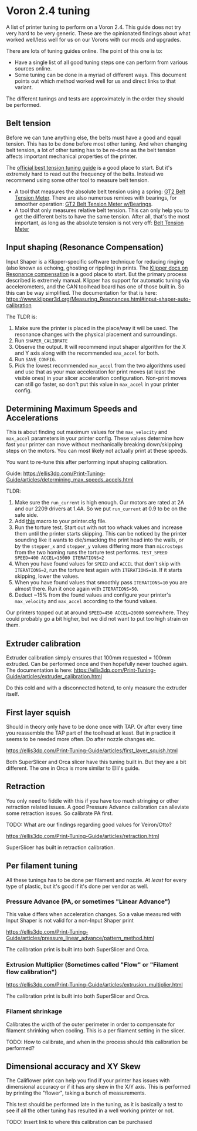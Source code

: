 # Voron 2.4 tuning

A list of printer tuning to perform on a Voron 2.4. This guide does not try very hard to be very generic. These are the opinionated findings about what worked well/less well for us on our Vorons with our mods and upgrades.

There are lots of tuning guides online. The point of this one is to:
* Have a single list of all good tuning steps one can perform from various sources online.
* Some tuning can be done in a myriad of different ways. This document points out which method worked well for us and direct links to that variant.

The different tunings and tests are approximately in the order they should be performed.

## Belt tension

Before we can tune anything else, the belts must have a good and equal tension. This has to be done before most other tuning. And when changing belt tension, a lot of other tuning has to be re-done as the belt tension affects important mechanical properties of the printer.

The [official best tension tuning guide] is a good place to start. But it's extremely hard to read out the frequency of the belts.
Instead we recommend using some other tool to measure belt tension.

* A tool that measures the absolute belt tension using a spring: [GT2 Belt Tension Meter]. There are also numerous remixes with bearings, for smoother operation: [GT2 Belt Tension Meter w/Bearings].
* A tool that only measures relative belt tension. This can only help you to get the different belts to have the same tension. After all, that's the most important, as long as the absolute tension is not very off: [Belt Tension Meter]

[GT2 Belt Tension Meter w/Bearings]: https://www.printables.com/model/634190-gt2-belt-tension-meter-wbearings
[GT2 Belt Tension Meter]: https://github.com/Diyshift/3D-Printer/tree/main/GT2%20Belt%20Tension%20Meter
[Belt Tension Meter]: https://mods.vorondesign.com/details/fmmg4Yx2BLULkfDDpZnAng
[official best tension tuning guide]: https://docs.vorondesign.com/tuning/secondary_printer_tuning.html#belt-tension

## Input shaping (Resonance Compensation)

Input Shaper is a Klipper-specific software technique for reducing ringing (also known as echoing, ghosting or rippling) in prints. The [Klipper docs on Resonance compensation] is a good place to start. But the primary process described is extremely manual. Klipper has support for automatic tuning via accelerometers, and the CAN toolhead board has one of those built in. So this can be way simplified. The documentation for that is here: https://www.klipper3d.org/Measuring_Resonances.html#input-shaper-auto-calibration

The TLDR is:
1. Make sure the printer is placed in the place/way it will be used. The resonance changes with the physical placement and surroundings.
2. Run `SHAPER_CALIBRATE`
3. Observe the output. It will recommend input shaper algorithm for the X and Y axis along with the recommended `max_accel` for both.
3. Run `SAVE_CONFIG`.
4. Pick the lowest recommended `max_accel` from the two algorithms used and use that as your max acceleration for print moves (at least the visible ones) in your slicer acceleration configuration. Non-print moves can still go faster, so don't put this value in `max_accel` in your printer config.

[Klipper docs on Resonance compensation]: https://github.com/Klipper3d/klipper/blob/master/docs/Resonance_Compensation.md

## Determining Maximum Speeds and Accelerations

This is about finding out maximum values for the `max_velocity` and `max_accel` parameters in your printer config. These values determine how fast your printer can move without mechanically breaking down/skipping steps on the motors. You can most likely not actually print at these speeds.

You want to re-tune this after performing input shaping calibration.

Guide: https://ellis3dp.com/Print-Tuning-Guide/articles/determining_max_speeds_accels.html

TLDR:
1. Make sure the `run_current` is high enough. Our motors are rated at 2A and our 2209 drivers at 1.4A. So we put `run_current` at 0.9 to be on the safe side.
2. Add [this](https://github.com/AndrewEllis93/Print-Tuning-Guide/blob/main/macros/TEST_SPEED.cfg) macro to your printer.cfg file. 
3. Run the torture test. Start out with not too whack values and increase them until the printer starts skipping. This can be noticed by the printer sounding like it wants to die/smacking the print head into the walls, or by the `stepper_x` and `stepper_y` values differing more than `microsteps` from the two homing runs the torture test performs.
    `TEST_SPEED SPEED=400 ACCEL=15000 ITERATIONS=2`
4. When you have found values for `SPEED` and `ACCEL` that don't skip with `ITERATIONS=2`, run the torture test again with `ITERATIONS=10`. If it starts skipping, lower the values.
5. When you have found values that smoothly pass `ITERATIONS=10` you are almost there. Run it once again with `ITERATIONS=50`.
6. Deduct ~15% from the found values and configure your printer's `max_velocity` and `max_accel` according to the found values.

Our printers topped out at around `SPEED=450 ACCEL=20000` somewhere. They could probably go a bit higher, but we did not want to put too high strain on them.

## Extruder calibration

Extruder calibration simply ensures that 100mm requested = 100mm extruded. Can be performed once and then hopefully never touched again. The documentation is here: https://ellis3dp.com/Print-Tuning-Guide/articles/extruder_calibration.html

Do this cold and with a disconnected hotend, to only measure the extruder itself.

## First layer squish

Should in theory only have to be done once with TAP. Or after every time you reassemble the TAP part of the toolhead at least. But in practice it seems to be needed more often. Do after nozzle changes etc.

https://ellis3dp.com/Print-Tuning-Guide/articles/first_layer_squish.html

Both SuperSlicer and Orca slicer have this tuning built in. But they are a bit different. The one in Orca is more similar to Elli's guide.

## Retraction

You only need to fiddle with this if you have too much stringing or other retraction related issues.
A good Pressure Advance calibration can alleviate some retraction issues. So calibrate PA first.

TODO: What are our findings regarding good values for Veiron/Otto?

https://ellis3dp.com/Print-Tuning-Guide/articles/retraction.html

SuperSlicer has built in retraction calibration.

## Per filament tuning

All these tunings has to be done per filament and nozzle. At *least* for every type of plastic, but it's good if it's done per vendor as well.

### Pressure Advance (PA, or sometimes "Linear Advance")

This value differs when acceleration changes. So a value measured with Input Shaper is not valid for a non-Input Shaper print

https://ellis3dp.com/Print-Tuning-Guide/articles/pressure_linear_advance/pattern_method.html

The calibration print is built into both SuperSlicer and Orca.

### Extrusion Multiplier (Sometimes called "Flow" or "Filament flow calibration")

https://ellis3dp.com/Print-Tuning-Guide/articles/extrusion_multiplier.html

The calibration print is built into both SuperSlicer and Orca.

### Filament shrinkage

Calibrates the width of the outer perimeter in order to compensate for filament shrinking when cooling.
This is a per filament setting in the slicer.

TODO: How to calibrate, and when in the process should this calibration be performed?


## Dimensional accuracy and XY Skew

The Califlower print can help you find if your printer has issues with dimensional accuracy or if it has any skew in the X/Y axis. This is performed by printing the "flower", taking a bunch of measurements.

This test should be performed late in the tuning, as it is basically a test to see if all the other tuning has resulted in a well working printer or not.

TODO: Insert link to where this calibration can be purchased
